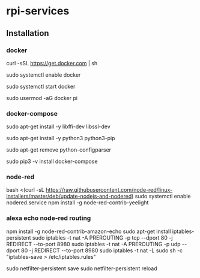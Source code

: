 # rpi-services

## Installation

### docker

curl -sSL https://get.docker.com | sh

sudo systemctl enable docker

sudo systemctl start docker

sudo usermod -aG docker pi

### docker-compose

sudo apt-get install -y libffi-dev libssl-dev

sudo apt-get install -y python3 python3-pip

sudo apt-get remove python-configparser

sudo pip3 -v install docker-compose

### node-red
bash <(curl -sL https://raw.githubusercontent.com/node-red/linux-installers/master/deb/update-nodejs-and-nodered)
sudo systemctl enable nodered.service
npm install -g node-red-contrib-yeelight


### alexa echo node-red routing
npm install -g node-red-contrib-amazon-echo
sudo apt-get install iptables-persistent
sudo iptables -t nat -A PREROUTING -p tcp --dport 80 -j REDIRECT --to-port 8980
sudo iptables -t nat -A PREROUTING -p udp --dport 80 -j REDIRECT --to-port 8980
sudo iptables -t nat -L
sudo sh -c "iptables-save > /etc/iptables.rules"

sudo netfilter-persistent save
sudo netfilter-persistent reload
